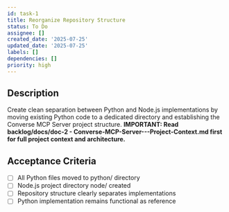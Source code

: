 ```yaml
---
id: task-1
title: Reorganize Repository Structure
status: To Do
assignee: []
created_date: '2025-07-25'
updated_date: '2025-07-25'
labels: []
dependencies: []
priority: high
---
```


## Description

Create clean separation between Python and Node.js implementations by moving existing Python code to a dedicated directory and establishing the Converse MCP Server project structure. **IMPORTANT: Read backlog/docs/doc-2 - Converse-MCP-Server---Project-Context.md first for full project context and architecture.**
## Acceptance Criteria

- [ ] All Python files moved to python/ directory
- [ ] Node.js project directory node/ created
- [ ] Repository structure clearly separates implementations
- [ ] Python implementation remains functional as reference
